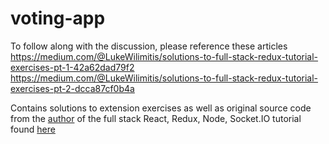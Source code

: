 # voting-app

To follow along with the discussion, please reference these articles  
https://medium.com/@LukeWilimitis/solutions-to-full-stack-redux-tutorial-exercises-pt-1-42a62dad79f2
https://medium.com/@LukeWilimitis/solutions-to-full-stack-redux-tutorial-exercises-pt-2-dcca87cf0b4a  

Contains solutions to extension exercises as well as original source code from the
[author](https://github.com/teropa) of the full stack React, Redux, Node, Socket.IO
tutorial found [here](http://teropa.info/blog/2015/09/10/full-stack-redux-tutorial.html)

